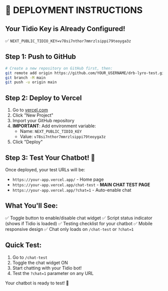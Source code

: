 # 🚀 DEPLOYMENT INSTRUCTIONS

## Your Tidio Key is Already Configured!
✅ `NEXT_PUBLIC_TIDIO_KEY=v78si7nthor7mmrzlsippi79teoyga3z`

## Step 1: Push to GitHub

```bash
# Create a new repository on GitHub first, then:
git remote add origin https://github.com/YOUR_USERNAME/drb-lyro-test.git
git branch -M main
git push -u origin main
```

## Step 2: Deploy to Vercel

1. Go to [vercel.com](https://vercel.com)
2. Click "New Project"
3. Import your GitHub repository
4. **IMPORTANT**: Add environment variable:
   - Name: `NEXT_PUBLIC_TIDIO_KEY`
   - Value: `v78si7nthor7mmrzlsippi79teoyga3z`
5. Click "Deploy"

## Step 3: Test Your Chatbot! 🎉

Once deployed, your test URLs will be:
- `https://your-app.vercel.app/` - Home page
- `https://your-app.vercel.app/chat-test` - **MAIN CHAT TEST PAGE**
- `https://your-app.vercel.app/?chat=1` - Auto-enable chat

## What You'll See:
✅ Toggle button to enable/disable chat widget
✅ Script status indicator (shows if Tidio is loaded)
✅ Testing checklist for your chatbot
✅ Mobile responsive design
✅ Chat only loads on `/chat-test` or `?chat=1`

## Quick Test:
1. Go to `/chat-test`
2. Toggle the chat widget ON
3. Start chatting with your Tidio bot!
4. Test the `?chat=1` parameter on any URL

Your chatbot is ready to test! 🚀
